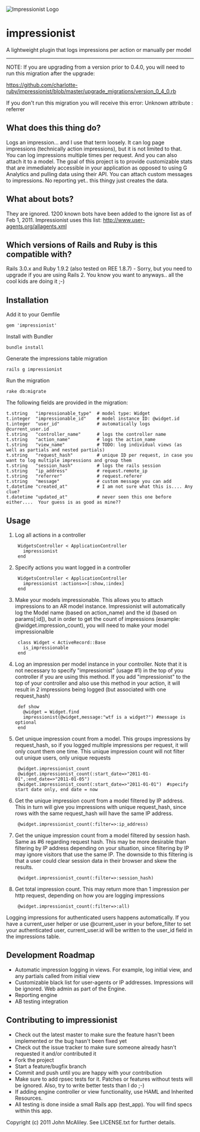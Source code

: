 ![Impressionist Logo](https://github.com/charlotte-ruby/impressionist/raw/master/logo.png)

impressionist
=============

A lightweight plugin that logs impressions per action or manually per model

------------------------------------------------------------------------------------------------------------------------------

NOTE: If you are upgrading from a version prior to 0.4.0, you will need to run this migration after the upgrade:

https://github.com/charlotte-ruby/impressionist/blob/master/upgrade_migrations/version_0_4_0.rb

If you don't run this migration you will receive this error: Unknown attribute : referrer


What does this thing do?
------------------------
Logs an impression... and I use that term loosely.  It can log page impressions (technically action impressions), but it is not limited to that.  
You can log impressions multiple times per request.  And you can also attach it to a model.  The goal of this project is to provide customizable 
stats that are immediately accessible in your application as opposed to using G Analytics and pulling data using their API.  You can attach custom 
messages to impressions.  No reporting yet.. this thingy just creates the data.

What about bots?
----------------
They are ignored.  1200 known bots have been added to the ignore list as of Feb 1, 2011.  Impressionist uses this list:
http://www.user-agents.org/allagents.xml

Which versions of Rails and Ruby is this compatible with?
---------------------------------------------------------
Rails 3.0.x and Ruby 1.9.2 (also tested on REE 1.8.7) - Sorry, but you need to upgrade if you are using Rails 2.  You know you want to anyways.. all the cool kids are doing it ;-)

Installation
------------
Add it to your Gemfile

    gem 'impressionist'

Install with Bundler

    bundle install

Generate the impressions table migration

    rails g impressionist

Run the migration

    rake db:migrate

The following fields are provided in the migration:

    t.string   "impressionable_type"  # model type: Widget
    t.integer  "impressionable_id"    # model instance ID: @widget.id
    t.integer  "user_id"              # automatically logs @current_user.id
    t.string   "controller_name"      # logs the controller name
    t.string   "action_name"          # logs the action_name
    t.string   "view_name"            # TODO: log individual views (as well as partials and nested partials)
    t.string   "request_hash"         # unique ID per request, in case you want to log multiple impressions and group them
    t.string   "session_hash"         # logs the rails session
    t.string   "ip_address"           # request.remote_ip
    t.string   "referrer"             # request.referer
    t.string   "message"              # custom message you can add
    t.datetime "created_at"           # I am not sure what this is.... Any clue?
    t.datetime "updated_at"           # never seen this one before either....  Your guess is as good as mine??

Usage
-----

1. Log all actions in a controller

        WidgetsController < ApplicationController
          impressionist
        end

2. Specify actions you want logged in a controller

        WidgetsController < ApplicationController
          impressionist :actions=>[:show,:index]
        end

3. Make your models impressionable.  This allows you to attach impressions to an AR model instance.  Impressionist will automatically log the Model name (based on action_name) and the id (based on params[:id]), but in order to get the count of impressions (example: @widget.impression_count), you will need to make your model impressionalble

        class Widget < ActiveRecord::Base
          is_impressionable
        end

4. Log an impression per model instance in your controller.  Note that it is not necessary to specify "impressionist" (usage #1) in the top of you controller if you are using this method.  If you add "impressionist" to the top of your controller and also use this method in your action, it will result in 2 impressions being logged (but associated with one request_hash)

        def show
          @widget = Widget.find
          impressionist(@widget,message:"wtf is a widget?") #message is optional
        end

5. Get unique impression count from a model.  This groups impressions by request_hash, so if you logged multiple impressions per request, it will only count them one time.  This unique impression count will not filter out unique users, only unique requests

        @widget.impressionist_count
        @widget.impressionist_count(:start_date=>"2011-01-01",:end_date=>"2011-01-05")
        @widget.impressionist_count(:start_date=>"2011-01-01")  #specify start date only, end date = now

6. Get the unique impression count from a model filtered by IP address.  This in turn will give you impressions with unique request_hash, since rows with the same request_hash will have the same IP address.

        @widget.impressionist_count(:filter=>:ip_address)
        
7. Get the unique impression count from a model filtered by session hash.  Same as #6 regarding request hash.  This may be more desirable than filtering by IP address depending on your situation, since filtering by IP may ignore visitors that use the same IP.  The downside to this filtering is that a user could clear session data in their browser and skew the results.

        @widget.impressionist_count(:filter=>:session_hash)
    
8. Get total impression count.  This may return more than 1 impression per http request, depending on how you are logging impressions

        @widget.impressionist_count(:filter=>:all)

Logging impressions for authenticated users happens automatically.  If you have a current_user helper or use @current_user in your before_filter to set your authenticated user, current_user.id will be written to the user_id field in the impressions table.


Development Roadmap
-------------------
* Automatic impression logging in views.  For example, log initial view, and any partials called from initial view
* Customizable black list for user-agents or IP addresses.  Impressions will be ignored.  Web admin as part of the Engine.
* Reporting engine
* AB testing integration

Contributing to impressionist
----------------------------- 
* Check out the latest master to make sure the feature hasn't been implemented or the bug hasn't been fixed yet
* Check out the issue tracker to make sure someone already hasn't requested it and/or contributed it
* Fork the project
* Start a feature/bugfix branch
* Commit and push until you are happy with your contribution
* Make sure to add rpsec tests for it. Patches or features without tests will be ignored.  Also, try to write better tests than I do ;-)
* If adding engine controller or view functionality, use HAML and Inherited Resources.  
* All testing is done inside a small Rails app (test_app).  You will find specs within this app.

Copyright (c) 2011 John McAliley. See LICENSE.txt for further details.
